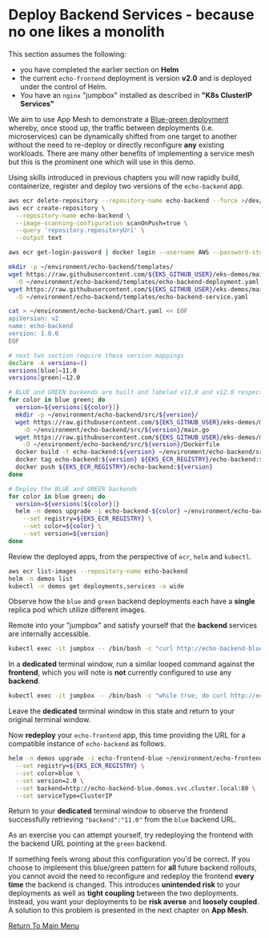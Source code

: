 # Deploy Backend Services - because no one likes a monolith

This section assumes the following:
- you have completed the earlier section on **Helm**
- the current `echo-frontend` deployment is version **v2.0** and is deployed under the control of Helm.
- You have an `nginx` "jumpbox" installed as described in **"K8s ClusterIP Services"**

We aim to use App Mesh to demonstrate a [Blue-green deployment](https://en.wikipedia.org/wiki/Blue-green_deployment) whereby, once stood up, the traffic between deployments (i.e. microservices) can be dynamically shifted from one target to another without the need to re-deploy or directly reconfigure **any** existing workloads.
There are many other benefits of implementing a service mesh but this is the prominent one which will use in this demo.

Using skills introduced in previous chapters you will now rapidly build, containerize, register and deploy two versions of the `echo-backend` app.
```bash
aws ecr delete-repository --repository-name echo-backend --force >/dev/null 2>&1
aws ecr create-repository \
  --repository-name echo-backend \
  --image-scanning-configuration scanOnPush=true \
  --query 'repository.repositoryUri' \
  --output text

aws ecr get-login-password | docker login --username AWS --password-stdin ${EKS_ECR_REGISTRY}

mkdir -p ~/environment/echo-backend/templates/
wget https://raw.githubusercontent.com/${EKS_GITHUB_USER}/eks-demos/main/echo-backend/templates/echo-backend-deployment.yaml \
  -O ~/environment/echo-backend/templates/echo-backend-deployment.yaml
wget https://raw.githubusercontent.com/${EKS_GITHUB_USER}/eks-demos/main/echo-backend/templates/echo-backend-service.yaml \
  -O ~/environment/echo-backend/templates/echo-backend-service.yaml

cat > ~/environment/echo-backend/Chart.yaml << EOF
apiVersion: v2
name: echo-backend
version: 1.0.0
EOF

# next two section require these version mappings
declare -A versions=()
versions[blue]=11.0
versions[green]=12.0

# BLUE and GREEN backends are built and labeled v11.0 and v12.0 respectively
for color in blue green; do
  version=${versions[${color}]}
  mkdir -p ~/environment/echo-backend/src/${version}/
  wget https://raw.githubusercontent.com/${EKS_GITHUB_USER}/eks-demos/main/echo-backend/src/${version}/main.go \
    -O ~/environment/echo-backend/src/${version}/main.go
  wget https://raw.githubusercontent.com/${EKS_GITHUB_USER}/eks-demos/main/echo-backend/src/${version}/Dockerfile \
    -O ~/environment/echo-backend/src/${version}/Dockerfile
  docker build -t echo-backend:${version} ~/environment/echo-backend/src/${version}/
  docker tag echo-backend:${version} ${EKS_ECR_REGISTRY}/echo-backend:${version}
  docker push ${EKS_ECR_REGISTRY}/echo-backend:${version}
done

# Deploy the BLUE and GREEN backends
for color in blue green; do
  version=${versions[${color}]}
  helm -n demos upgrade -i echo-backend-${color} ~/environment/echo-backend/ \
    --set registry=${EKS_ECR_REGISTRY} \
    --set color=${color} \
    --set version=${version}
done
```

Review the deployed apps, from the perspective of `ecr`, `helm` and `kubectl`.
```bash
aws ecr list-images --repository-name echo-backend
helm -n demos list
kubectl -n demos get deployments,services -o wide
```

Observe how the `blue` and `green` backend deployments each have a **single** replica pod which utilize different images.

Remote into your "jumpbox" and satisfy yourself that the **backend** services are internally accessible.
```bash
kubectl exec -it jumpbox -- /bin/bash -c "curl http://echo-backend-blue.demos.svc.cluster.local:80; curl http://echo-backend-green.demos.svc.cluster.local:80"
```

In a **dedicated** terminal window, run a similar looped command against the **frontend**, which you will note is **not** currently configured to use any **backend**.
```bash
kubectl exec -it jumpbox -- /bin/bash -c "while true; do curl http://echo-frontend-blue.demos.svc.cluster.local:80; sleep 0.25; done"
```

Leave the **dedicated** terminal window in this state and return to your original terminal window.

Now **redeploy** your `echo-frontend` app, this time providing the URL for a compatible instance of `echo-backend` as follows.
```bash
helm -n demos upgrade -i echo-frontend-blue ~/environment/echo-frontend/ \
  --set registry=${EKS_ECR_REGISTRY} \
  --set color=blue \
  --set version=2.0 \
  --set backend=http://echo-backend-blue.demos.svc.cluster.local:80 \
  --set serviceType=ClusterIP
```

Return to your **dedicated** terminal window to observe the frontend successfully retrieving `"backend":"11.0"` from the `blue` backend URL.

As an exercise you can attempt yourself, try redeploying the frontend with the backend URL pointing at the `green` backend.

If something feels wrong about this configuration you'd be correct.
If you choose to implement this blue/green pattern for **all** future backend rollouts, you cannot avoid the need to reconfigure and redeploy the frontend **every time** the backend is changed.
This introduces **unintended risk** to your deployments as well as **tight coupling** between the two deployments.
Instead, you want your deployments to be **risk averse** and **loosely coupled**.
A solution to this problem is presented in the next chapter on **App Mesh**.

[Return To Main Menu](/README.md)
